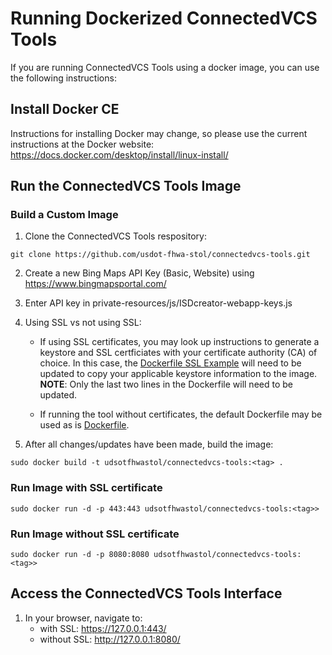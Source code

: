 # Running Dockerized ConnectedVCS Tools

If you are running ConnectedVCS Tools using a docker image, you can use the following instructions:

## Install Docker CE

Instructions for installing Docker may change, so please use the current instructions at the Docker website:
https://docs.docker.com/desktop/install/linux-install/

## Run the ConnectedVCS Tools Image

### Build a Custom Image

1. Clone the ConnectedVCS Tools respository:
```
git clone https://github.com/usdot-fhwa-stol/connectedvcs-tools.git
```
2. Create a new Bing Maps API Key (Basic, Website) using https://www.bingmapsportal.com/ 
3. Enter API key in private-resources/js/ISDcreator-webapp-keys.js

4. Using SSL vs not using SSL:

    - If using SSL certificates, you may look up instructions to generate a keystore and SSL certficiates with your certificate authority (CA) of choice. In this case, the [Dockerfile SSL Example](Dockerfile_SSL_example) will need to be updated to copy your applicable keystore information to the image. **NOTE**: Only the last two lines in the Dockerfile will need to be updated.

    - If running the tool without certificates, the default Dockerfile may be used as is [Dockerfile](../Dockerfile).

5. After all changes/updates have been made, build the image:
```
sudo docker build -t udsotfhwastol/connectedvcs-tools:<tag> .
```

### Run Image with SSL certificate
```
sudo docker run -d -p 443:443 udsotfhwastol/connectedvcs-tools:<tag>>
```

### Run Image without SSL certificate
```
sudo docker run -d -p 8080:8080 udsotfhwastol/connectedvcs-tools:<tag>>
```

## Access the ConnectedVCS Tools Interface

1.  In your browser, navigate to:
    - with SSL: https://127.0.0.1:443/
    - without SSL: http://127.0.0.1:8080/

